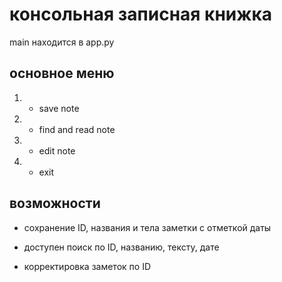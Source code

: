 # консольная записная книжка
main находится в app.py

## основное меню
1. - save note
2. - find and read note
3. - edit note
0. - exit

## возможности
* сохранение ID, названия и тела заметки с отметкой даты

* доступен поиск по ID, названию, тексту, дате

* корректировка заметок по ID
